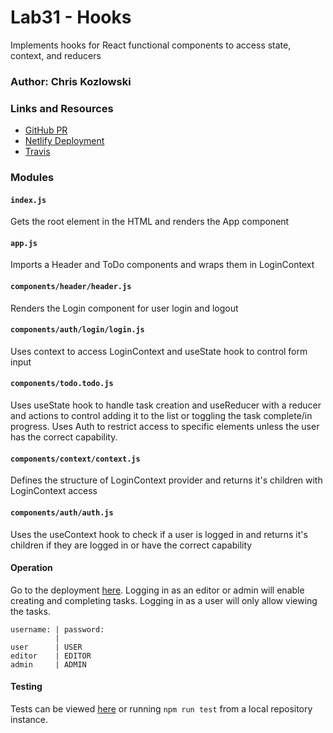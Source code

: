 # Lab31 - Hooks

Implements hooks for React functional components to access state, context, and reducers

### Author: Chris Kozlowski

### Links and Resources

- [GitHub PR](https://github.com/401-advanced-javascript-cdk/lab31-hooks/pull/1)
- [Netlify Deployment](https://7ey5u.csb.dev/)
- [Travis](https://travis-ci.com/401-advanced-javascript-cdk/lab31-hooks)

### Modules

#### `index.js`

Gets the root element in the HTML and renders the App component

#### `app.js`

Imports a Header and ToDo components and wraps them in LoginContext

#### `components/header/header.js`

Renders the Login component for user login and logout

#### `components/auth/login/login.js`

Uses context to access LoginContext and useState hook to control form input

#### `components/todo.todo.js`

Uses useState hook to handle task creation and useReducer with a reducer and actions to control adding it to the list or toggling the task complete/in progress.  Uses Auth to restrict access to specific elements unless the user has the correct capability.

#### `components/context/context.js`

Defines the structure of LoginContext provider and returns it's children with LoginContext access

#### `components/auth/auth.js`

Uses the useContext hook to check if a user is logged in and returns it's children if they are logged in or have the correct capability

#### Operation

Go to the deployment [here](https://app.netlify.com/sites/unruffled-meninsky-803ec6/overview).  Logging in as an editor or admin will enable creating and completing tasks.  Logging in as a user will only allow viewing the tasks.
```
username: | password:
          |
user      | USER
editor    | EDITOR
admin     | ADMIN
```
#### Testing

Tests can be viewed [here](https://travis-ci.com/401-advanced-javascript-cdk/lab31-hooks) or running `npm run test` from a local repository instance.
